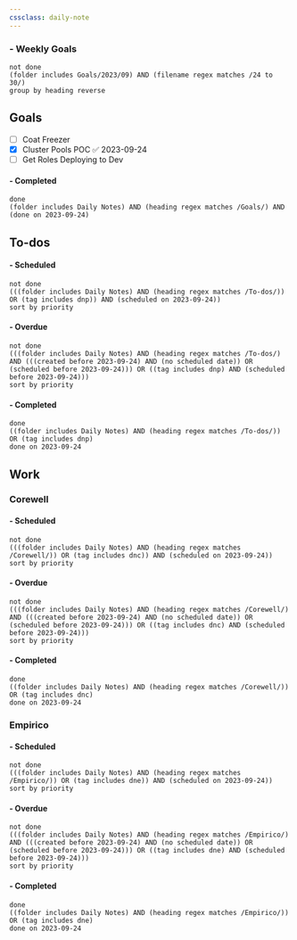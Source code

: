 ```yaml
---
cssclass: daily-note
---
```

### - Weekly Goals
```tasks
not done
(folder includes Goals/2023/09) AND (filename regex matches /24 to 30/)
group by heading reverse
```
## Goals
- [ ] Coat Freezer
- [x] Cluster Pools POC ✅ 2023-09-24
- [ ] Get Roles Deploying to Dev
#### - Completed
```tasks
done
(folder includes Daily Notes) AND (heading regex matches /Goals/) AND (done on 2023-09-24)
```
## To-dos

#### - Scheduled
```tasks
not done
(((folder includes Daily Notes) AND (heading regex matches /To-dos/)) OR (tag includes dnp)) AND (scheduled on 2023-09-24))
sort by priority
```
#### - Overdue
```tasks
not done
(((folder includes Daily Notes) AND (heading regex matches /To-dos/) AND (((created before 2023-09-24) AND (no scheduled date)) OR (scheduled before 2023-09-24))) OR ((tag includes dnp) AND (scheduled before 2023-09-24)))
sort by priority
```
#### - Completed
```tasks
done
((folder includes Daily Notes) AND (heading regex matches /To-dos/)) OR (tag includes dnp)
done on 2023-09-24
```
## Work
### Corewell
#### - Scheduled
```tasks
not done
(((folder includes Daily Notes) AND (heading regex matches /Corewell/)) OR (tag includes dnc)) AND (scheduled on 2023-09-24))
sort by priority
```
#### - Overdue
```tasks
not done
(((folder includes Daily Notes) AND (heading regex matches /Corewell/) AND (((created before 2023-09-24) AND (no scheduled date)) OR (scheduled before 2023-09-24))) OR ((tag includes dnc) AND (scheduled before 2023-09-24)))
sort by priority
```
#### - Completed
```tasks
done
((folder includes Daily Notes) AND (heading regex matches /Corewell/)) OR (tag includes dnc)
done on 2023-09-24
```
### Empirico

#### - Scheduled
```tasks
not done
(((folder includes Daily Notes) AND (heading regex matches /Empirico/)) OR (tag includes dne)) AND (scheduled on 2023-09-24))
sort by priority
```
#### - Overdue
```tasks
not done
(((folder includes Daily Notes) AND (heading regex matches /Empirico/) AND (((created before 2023-09-24) AND (no scheduled date)) OR (scheduled before 2023-09-24))) OR ((tag includes dne) AND (scheduled before 2023-09-24)))
sort by priority
```
#### - Completed
```tasks
done
((folder includes Daily Notes) AND (heading regex matches /Empirico/)) OR (tag includes dne)
done on 2023-09-24
```

